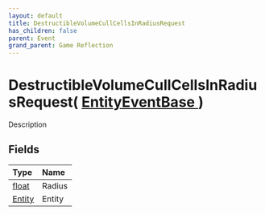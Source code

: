 ```yaml
---
layout: default
title: DestructibleVolumeCullCellsInRadiusRequest
has_children: false
parent: Event
grand_parent: Game Reflection
---
```

# DestructibleVolumeCullCellsInRadiusRequest( [ EntityEventBase ](/docs/game-reflection/events/entity_event_base) )
Description 

## Fields

| Type | Name |
|:-------------|:--------------|
| [float](/docs/game-reflection/components/float) | Radius |
| [Entity](/docs/game-reflection/classes/entity) | Entity |

